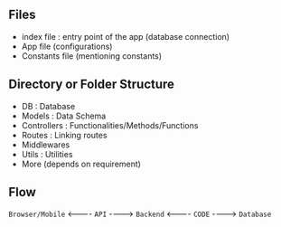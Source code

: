 ## Files

- index file : entry point of the app (database connection)
- App file (configurations)
- Constants file (mentioning constants)

## Directory or Folder Structure

- DB : Database
- Models : Data Schema
- Controllers : Functionalities/Methods/Functions
- Routes : Linking routes
- Middlewares
- Utils : Utilities
- More (depends on requirement)

## Flow

`Browser/Mobile` <---- `API` ----> `Backend` <---- `CODE` ----> `Database`
